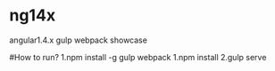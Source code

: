# ng14x
angular1.4.x gulp webpack showcase

#How to run?
1.npm install -g gulp webpack 
1.npm install 
2.gulp serve
